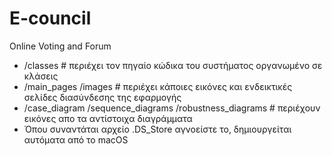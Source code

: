 # E-council
Online Voting and Forum
- /classes #  περιέχει τον πηγαίο κώδικα του συστήματος οργανωμένο σε κλάσεις
- /main_pages /images # περιέχει κάποιες εικόνες και ενδεικτικές σελίδες διασύνδεσης της εφαρμογής
- /case_diagram /sequence_diagrams /robustness_diagrams # περιέχουν εικόνες απο τα αντίστοιχα διαγράμματα
- Όπου συναντάται αρχείο .DS_Store αγνοείστε το, δημιουργείται αυτόματα από το macOS
